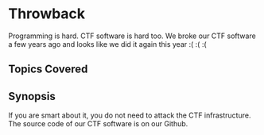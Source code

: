 # Throwback

Programming is hard. CTF software is hard too. We broke our CTF software a few years ago and looks like we did it again this year
:( :( :(

## Topics Covered

## Synopsis

If you are smart about it, you do not need to attack the CTF infrastructure. The source code of our CTF software is on our Github.
